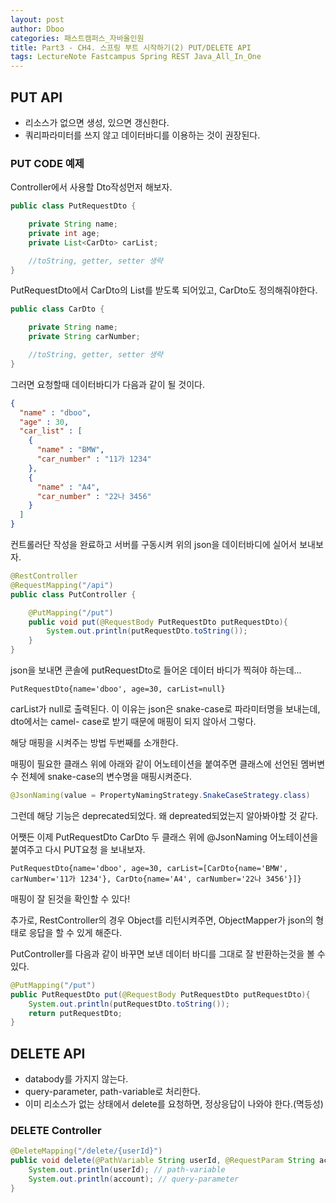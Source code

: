 ```yaml
---
layout: post
author: Dboo
categories: 패스트캠퍼스_자바올인원
title: Part3 - CH4. 스프링 부트 시작하기(2) PUT/DELETE API
tags: LectureNote Fastcampus Spring REST Java_All_In_One
---
```


## PUT API

- 리소스가 없으면 생성, 있으면 갱신한다.
- 쿼리파라미터를 쓰지 않고 데이터바디를 이용하는 것이 권장된다.

### PUT CODE 예제

Controller에서 사용할 Dto작성먼저 해보자.

~~~java
public class PutRequestDto {

    private String name;
    private int age;
    private List<CarDto> carList;

    //toString, getter, setter 생략
}
~~~

PutRequestDto에서 CarDto의 List를 받도록 되어있고, CarDto도 정의해줘야한다.

~~~java
public class CarDto {

    private String name;
    private String carNumber;

    //toString, getter, setter 생략
}
~~~

그러면 요청할때 데이터바디가 다음과 같이 될 것이다.

~~~json
{
  "name" : "dboo",
  "age" : 30,
  "car_list" : [
    {
      "name" : "BMW",
      "car_number" : "11가 1234"
    },
    {
      "name" : "A4",
      "car_number" : "22나 3456"
    }
  ]
}
~~~

컨트롤러단 작성을 완료하고 서버를 구동시켜 위의 json을 데이터바디에 실어서 보내보자.

~~~java
@RestController
@RequestMapping("/api")
public class PutController {

    @PutMapping("/put")
    public void put(@RequestBody PutRequestDto putRequestDto){
        System.out.println(putRequestDto.toString());
    }
}
~~~

json을 보내면 콘솔에 putRequestDto로 들어온 데이터 바디가 찍혀야 하는데...

~~~console
PutRequestDto{name='dboo', age=30, carList=null}
~~~

carList가 null로 출력된다. 이 이유는 json은 snake-case로 파라미터명을 보내는데, dto에서는 camel-
case로 받기 때문에 매핑이 되지 않아서 그렇다.

해당 매핑을 시켜주는 방법 두번째를 소개한다.

매핑이 필요한 클래스 위에 아래와 같이 어노테이션을 붙여주면 클래스에 선언된 멤버변수 전체에 snake-case의
변수명을 매핑시켜준다.

~~~java
@JsonNaming(value = PropertyNamingStrategy.SnakeCaseStrategy.class)
~~~

그런데 해당 기능은 deprecated되었다. 왜 depreated되었는지 알아봐야할 것 같다.

어쨋든 이제 PutRequestDto CarDto 두 클래스 위에 @JsonNaming 어노테이션을 붙여주고 다시 PUT요청
을 보내보자.

~~~console
PutRequestDto{name='dboo', age=30, carList=[CarDto{name='BMW',
carNumber='11가 1234'}, CarDto{name='A4', carNumber='22나 3456'}]}
~~~

매핑이 잘 된것을 확인할 수 있다!

추가로, RestController의 경우 Object를 리턴시켜주면, ObjectMapper가 json의 형태로 응답을 할 수
있게 해준다.

PutController를 다음과 같이 바꾸면 보낸 데이터 바디를 그대로 잘 반환하는것을 볼 수 있다.

~~~java
@PutMapping("/put")
public PutRequestDto put(@RequestBody PutRequestDto putRequestDto){
    System.out.println(putRequestDto.toString());
    return putRequestDto;
}
~~~

## DELETE API

- databody를 가지지 않는다.
- query-parameter, path-variable로 처리한다.
- 이미 리소스가 없는 상태에서 delete를 요청하면, 정상응답이 나와야 한다.(멱등성)

### DELETE Controller

~~~java
@DeleteMapping("/delete/{userId}")
public void delete(@PathVariable String userId, @RequestParam String account){
    System.out.println(userId); // path-variable
    System.out.println(account); // query-parameter
}
~~~
